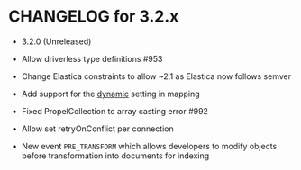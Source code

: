 CHANGELOG for 3.2.x
===================

* 3.2.0 (Unreleased)

 * Allow driverless type definitions #953
 * Change Elastica constraints to allow ~2.1 as Elastica now follows semver
 * Add support for the [dynamic](https://www.elastic.co/guide/en/elasticsearch/reference/current/dynamic.html) setting in mapping
 * Fixed PropelCollection to array casting error #992
 * Allow set retryOnConflict per connection
 * New event `PRE_TRANSFORM` which allows developers to modify objects before
   transformation into documents for indexing
